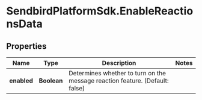 # SendbirdPlatformSdk.EnableReactionsData

## Properties

Name | Type | Description | Notes
------------ | ------------- | ------------- | -------------
**enabled** | **Boolean** | Determines whether to turn on the message reaction feature. (Default: false) | 


